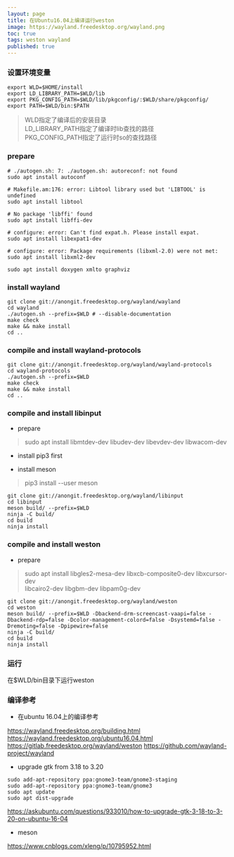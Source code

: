 ```yaml
---
layout: page
title: 在Ubuntu16.04上编译运行weston
image: https://wayland.freedesktop.org/wayland.png
toc: true
tags: weston wayland
published: true
---
```


### 设置环境变量
```
export WLD=$HOME/install
export LD_LIBRARY_PATH=$WLD/lib
export PKG_CONFIG_PATH=$WLD/lib/pkgconfig/:$WLD/share/pkgconfig/
export PATH=$WLD/bin:$PATH
```

> WLD指定了编译后的安装目录 \
LD_LIBRARY_PATH指定了编译时lib查找的路径 \
PKG_CONFIG_PATH指定了运行时so的查找路径

### prepare
```
# ./autogen.sh: 7: ./autogen.sh: autoreconf: not found
sudo apt install autoconf

# Makefile.am:176: error: Libtool library used but 'LIBTOOL' is undefined
sudo apt install libtool

# No package 'libffi' found
sudo apt install libffi-dev

# configure: error: Can't find expat.h. Please install expat.
sudo apt install libexpat1-dev

# configure: error: Package requirements (libxml-2.0) were not met:
sudo apt install libxml2-dev

sudo apt install doxygen xmlto graphviz
```

### install wayland
```
git clone git://anongit.freedesktop.org/wayland/wayland
cd wayland
./autogen.sh --prefix=$WLD # --disable-documentation
make check
make && make install
cd ..
```

### compile and install wayland-protocols
```
git clone git://anongit.freedesktop.org/wayland/wayland-protocols
cd wayland-protocols
./autogen.sh --prefix=$WLD
make check
make && make install
cd ..
```

### compile and install libinput
+ prepare

> sudo apt install libmtdev-dev libudev-dev libevdev-dev libwacom-dev

+ install pip3 first

+ install meson

> pip3 install --user meson

```
git clone git://anongit.freedesktop.org/wayland/libinput
cd libinput
meson build/ --prefix=$WLD
ninja -C build/
cd build
ninja install
```

### compile and install weston
+ prepare

> sudo apt install libgles2-mesa-dev libxcb-composite0-dev libxcursor-dev \
  libcairo2-dev libgbm-dev libpam0g-dev

```
git clone git://anongit.freedesktop.org/wayland/weston
cd weston
meson build/ --prefix=$WLD -Dbackend-drm-screencast-vaapi=false -Dbackend-rdp=false -Dcolor-management-colord=false -Dsystemd=false -Dremoting=false -Dpipewire=false
ninja -C build/
cd build
ninja install
```

### 运行

在$WLD/bin目录下运行weston

### 编译参考

+ 在ubuntu 16.04上的编译参考

https://wayland.freedesktop.org/building.html
https://wayland.freedesktop.org/ubuntu16.04.html
https://gitlab.freedesktop.org/wayland/weston
https://github.com/wayland-project/wayland

+ upgrade gtk from 3.18 to 3.20

```
sudo add-apt-repository ppa:gnome3-team/gnome3-staging
sudo add-apt-repository ppa:gnome3-team/gnome3
sudo apt update
sudo apt dist-upgrade
```

https://askubuntu.com/questions/933010/how-to-upgrade-gtk-3-18-to-3-20-on-ubuntu-16-04

+ meson

https://www.cnblogs.com/xleng/p/10795952.html
